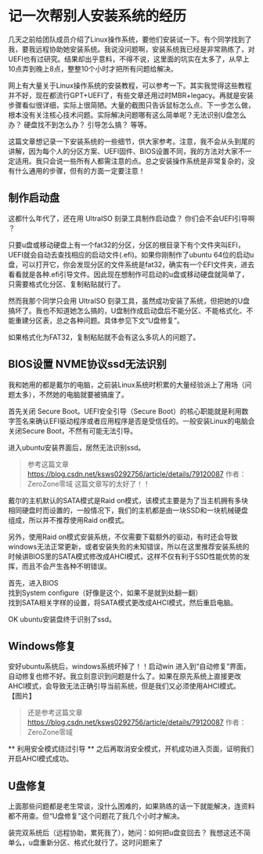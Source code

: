 # 记一次帮别人安装系统的经历
几天之前给团队成员介绍了Linux操作系统，要他们安装试一下。有个同学找到了我，要我远程协助她安装系统。我说没问题啊，安装系统我已经是非常熟练了，对UEFI也有过研究。结果却出乎意料，不得不说，这里面的坑实在太多了，从早上10点弄到晚上8点，整整10个小时才把所有问题给解决。

网上有大量关于Linux操作系统的安装教程，可以参考一下。其实我觉得这些教程并不好，现在都流行GPT+UEFI了，有些文章还用过时MBR+legacy。再就是安装步骤看似很详细，实际上很简陋。大量的截图只告诉鼠标怎么点、下一步怎么做，根本没有关注核心技术问题。实际解决问题哪有这么简单呢？无法识别U盘怎么办？ 硬盘找不到怎么办？ 引导怎么搞？ 等等。

这篇文章想记录一下安装系统的一些细节，供大家参考。注意，我不会从头到尾的讲解，因为每个人的分区方案、UEFI固件、BIOS设置不同，我的方法对大家不一定适用。我只会说一些所有人都需注意的点。总之安装操作系统是非常复杂的，没有什么通用的步骤，但有的方面一定要注意！

## 制作启动盘
这都什么年代了，还在用 UltraISO 刻录工具制作启动盘？ 你们会不会UEFI引导啊 ？

只要u盘或移动硬盘上有一个fat32的分区，分区的根目录下有个文件夹叫EFI，UEFI就会自动去查找相应的启动文件(.efi)。如果你刚制作了ubuntu 64位的启动u盘，可以打开它，你会发现分区的文件系统是fat32，确实有一个EFI文件夹，进去看看就是各种.efi引导文件。因此现在想制作可启动的u盘或移动硬盘就简单了，只需要格式化分区、复制粘贴就行了。

然而我那个同学只会用 UltraISO 刻录工具，虽然成功安装了系统，但把她的U盘搞坏了。我也不知道她怎么搞的，U盘制作成启动盘后不能分区、不能格式化、不能重建分区表，总之各种问题。具体参见下文“U盘修复”。

如果格式化为FAT32，复制粘贴就不会有这么多坑人的问题了。
## BIOS设置 NVME协议ssd无法识别
我和她用的都是戴尔的电脑，之前装Linux系统时积累的大量经验派上了用场（问题太多），不然她的电脑就要被搞废了。

首先关闭 Secure Boot。UEFI安全引导（Secure Boot）的核心职能就是利用数字签名来确认EFI驱动程序或者应用程序是否是受信任的。一般安装Linux的电脑会关闭Secure Boot，不然有可能无法引导。

进入ubuntu安装界面后，居然无法识别ssd。

> 参考这篇文章 https://blog.csdn.net/ksws0292756/article/details/79120087  作者： ZeroZone零域   这篇文章写的太好了！！

戴尔的主机默认的SATA模式是Raid on模式，该模式主要是为了当主机拥有多块相同硬盘时而设置的，一般情况下，我们的主机都是由一块SSD和一块机械硬盘组成，所以并不推荐使用Raid on模式。

另外，使用Raid on模式安装系统，不仅需要下载额外的驱动，有时还会导致windows无法正常更新，或者安装失败的未知错误，所以在这里推荐安装系统的时候讲BIOS里的SATA模式修改成AHCI模式，这样不仅有利于SSD性能优势的发挥，而且不会产生各种不明错误。

首先，进入BIOS   
找到System configure（好像是这个，如果不是就到处翻一翻）   
找到SATA相关字样的设置，将SATA模式更改成AHCI模式，然后重启电脑。

OK  ubuntu安装盘终于识别了ssd。
## Windows修复
安好ubuntu系统后，windows系统坏掉了！！启动win 进入到“自动修复”界面，自动修复也修不好。我立刻意识到问题是什么了。如果在原先系统上直接更改AHCI模式，会导致无法正确引导当前系统，但是我们又必须使用AHCI模式。
【图片】

> 还是参考这篇文章 https://blog.csdn.net/ksws0292756/article/details/79120087  作者： ZeroZone零域

** 利用安全模式绕过引导 ** 之后再取消安全模式，开机成功进入页面，证明我们开启AHCI模式成功。

## U盘修复
上面那些问题都是老生常谈，没什么困难的，如果熟练的话一下就能解决，连资料都不用查。但“U盘修复”这个问题花了我几个小时才解决。

装完双系统后（远程协助，累死我了），她问：如何把u盘变回去？  我想这还不简单么，u盘重新分区、格式化就行了。这时问题来了

